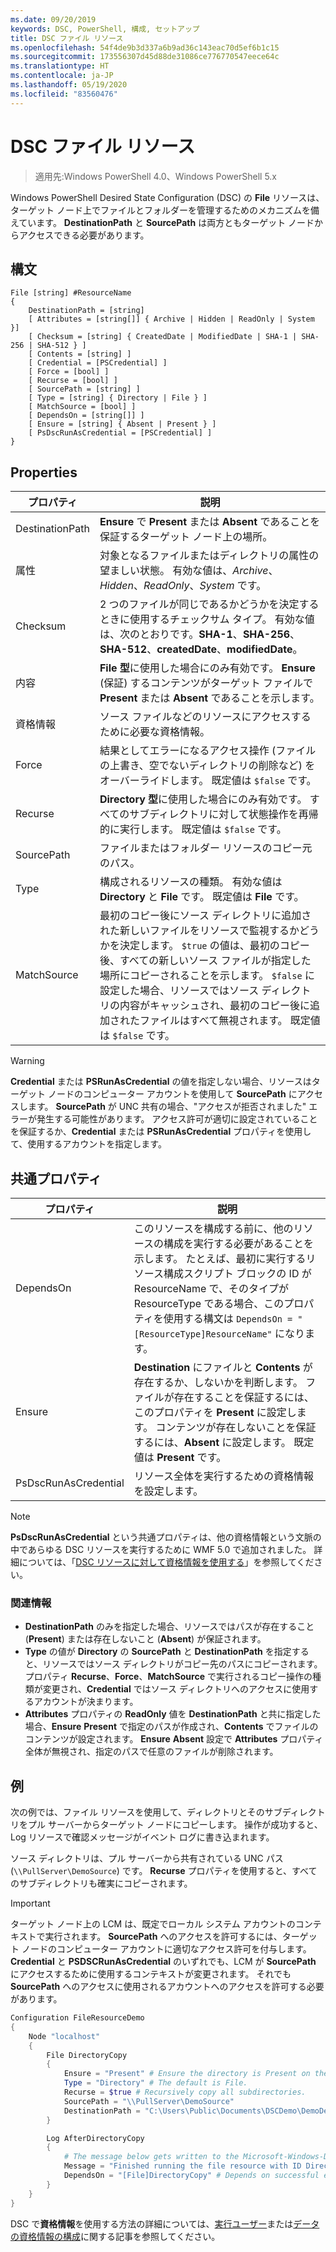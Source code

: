 ```yaml
---
ms.date: 09/20/2019
keywords: DSC, PowerShell, 構成, セットアップ
title: DSC ファイル リソース
ms.openlocfilehash: 54f4de9b3d337a6b9ad36c143eac70d5ef6b1c15
ms.sourcegitcommit: 173556307d45d88de31086ce776770547eece64c
ms.translationtype: HT
ms.contentlocale: ja-JP
ms.lasthandoff: 05/19/2020
ms.locfileid: "83560476"
---
```

# <a name="dsc-file-resource"></a>DSC ファイル リソース

> 適用先:Windows PowerShell 4.0、Windows PowerShell 5.x

Windows PowerShell Desired State Configuration (DSC) の **File** リソースは、ターゲット ノード上でファイルとフォルダーを管理するためのメカニズムを備えています。 **DestinationPath** と **SourcePath** は両方ともターゲット ノードからアクセスできる必要があります。

## <a name="syntax"></a>構文

```Syntax
File [string] #ResourceName
{
    DestinationPath = [string]
    [ Attributes = [string[]] { Archive | Hidden | ReadOnly | System }]
    [ Checksum = [string] { CreatedDate | ModifiedDate | SHA-1 | SHA-256 | SHA-512 } ]
    [ Contents = [string] ]
    [ Credential = [PSCredential] ]
    [ Force = [bool] ]
    [ Recurse = [bool] ]
    [ SourcePath = [string] ]
    [ Type = [string] { Directory | File } ]
    [ MatchSource = [bool] ]
    [ DependsOn = [string[]] ]
    [ Ensure = [string] { Absent | Present } ]
    [ PsDscRunAsCredential = [PSCredential] ]
}
```

## <a name="properties"></a>Properties

|プロパティ |説明 |
|---|---|
|DestinationPath |**Ensure** で **Present** または **Absent** であることを保証するターゲット ノード上の場所。 |
|属性 |対象となるファイルまたはディレクトリの属性の望ましい状態。 有効な値は、_Archive_、_Hidden_、_ReadOnly_、_System_ です。 |
|Checksum |2 つのファイルが同じであるかどうかを決定するときに使用するチェックサム タイプ。 有効な値は、次のとおりです。**SHA-1**、**SHA-256**、**SHA-512**、**createdDate**、**modifiedDate**。 |
|内容 |**File** **型**に使用した場合にのみ有効です。 **Ensure** (保証) するコンテンツがターゲット ファイルで **Present** または **Absent** であることを示します。 |
|資格情報 |ソース ファイルなどのリソースにアクセスするために必要な資格情報。 |
|Force |結果としてエラーになるアクセス操作 (ファイルの上書き、空でないディレクトリの削除など) をオーバーライドします。 既定値は `$false` です。 |
|Recurse |**Directory** **型**に使用した場合にのみ有効です。 すべてのサブディレクトリに対して状態操作を再帰的に実行します。 既定値は `$false` です。 |
|SourcePath |ファイルまたはフォルダー リソースのコピー元のパス。 |
|Type |構成されるリソースの種類。 有効な値は **Directory** と **File** です。 既定値は **File** です。 |
|MatchSource |最初のコピー後にソース ディレクトリに追加された新しいファイルをリソースで監視するかどうかを決定します。 `$true` の値は、最初のコピー後、すべての新しいソース ファイルが指定した場所にコピーされることを示します。 `$false` に設定した場合、リソースではソース ディレクトリの内容がキャッシュされ、最初のコピー後に追加されたファイルはすべて無視されます。 既定値は `$false` です。 |

> [!WARNING]
> **Credential** または **PSRunAsCredential** の値を指定しない場合、リソースはターゲット ノードのコンピューター アカウントを使用して **SourcePath** にアクセスします。 **SourcePath** が UNC 共有の場合、"アクセスが拒否されました" エラーが発生する可能性があります。 アクセス許可が適切に設定されていることを保証するか、**Credential** または **PSRunAsCredential** プロパティを使用して、使用するアカウントを指定します。

## <a name="common-properties"></a>共通プロパティ

|プロパティ |説明 |
|---|---|
|DependsOn |このリソースを構成する前に、他のリソースの構成を実行する必要があることを示します。 たとえば、最初に実行するリソース構成スクリプト ブロックの ID が ResourceName で、そのタイプが ResourceType である場合、このプロパティを使用する構文は `DependsOn = "[ResourceType]ResourceName"` になります。 |
|Ensure |**Destination** にファイルと **Contents** が存在するか、しないかを判断します。 ファイルが存在することを保証するには、このプロパティを **Present** に設定します。 コンテンツが存在しないことを保証するには、**Absent** に設定します。 既定値は **Present** です。 |
|PsDscRunAsCredential |リソース全体を実行するための資格情報を設定します。 |

> [!NOTE]
> **PsDscRunAsCredential** という共通プロパティは、他の資格情報という文脈の中であらゆる DSC リソースを実行するために WMF 5.0 で追加されました。 詳細については、「[DSC リソースに対して資格情報を使用する](../../../configurations/runasuser.md)」を参照してください。

### <a name="additional-information"></a>関連情報

- **DestinationPath** のみを指定した場合、リソースではパスが存在すること (**Present**) または存在しないこと (**Absent**) が保証されます。
- **Type** の値が **Directory** の **SourcePath** と **DestinationPath** を指定すると、リソースではソース ディレクトリがコピー先のパスにコピーされます。 プロパティ **Recurse**、**Force**、**MatchSource** で実行されるコピー操作の種類が変更され、**Credential** ではソース ディレクトリへのアクセスに使用するアカウントが決まります。
- **Attributes** プロパティの **ReadOnly** 値を **DestinationPath** と共に指定した場合、**Ensure** **Present** で指定のパスが作成され、**Contents** でファイルのコンテンツが設定されます。 **Ensure** **Absent** 設定で **Attributes** プロパティ全体が無視され、指定のパスで任意のファイルが削除されます。

## <a name="example"></a>例

次の例では、ファイル リソースを使用して、ディレクトリとそのサブディレクトリをプル サーバーからターゲット ノードにコピーします。 操作が成功すると、Log リソースで確認メッセージがイベント ログに書き込まれます。

ソース ディレクトリは、プル サーバーから共有されている UNC パス (`\\PullServer\DemoSource`) です。 **Recurse** プロパティを使用すると、すべてのサブディレクトリも確実にコピーされます。

> [!IMPORTANT]
> ターゲット ノード上の LCM は、既定でローカル システム アカウントのコンテキストで実行されます。 **SourcePath** へのアクセスを許可するには、ターゲット ノードのコンピューター アカウントに適切なアクセス許可を付与します。 **Credential** と **PSDSCRunAsCredential** のいずれでも、LCM が **SourcePath** にアクセスするために使用するコンテキストが変更されます。 それでも **SourcePath** へのアクセスに使用されるアカウントへのアクセスを許可する必要があります。

```powershell
Configuration FileResourceDemo
{
    Node "localhost"
    {
        File DirectoryCopy
        {
            Ensure = "Present" # Ensure the directory is Present on the target node.
            Type = "Directory" # The default is File.
            Recurse = $true # Recursively copy all subdirectories.
            SourcePath = "\\PullServer\DemoSource"
            DestinationPath = "C:\Users\Public\Documents\DSCDemo\DemoDestination"
        }

        Log AfterDirectoryCopy
        {
            # The message below gets written to the Microsoft-Windows-Desired State Configuration/Analytic log
            Message = "Finished running the file resource with ID DirectoryCopy"
            DependsOn = "[File]DirectoryCopy" # Depends on successful execution of the File resource.
        }
    }
}
```

DSC で**資格情報**を使用する方法の詳細については、[実行ユーザー](../../../configurations/runAsUser.md)または[データの資格情報の構成](../../../configurations/configDataCredentials.md)に関する記事を参照してください。
